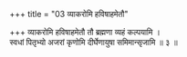 +++
title = "03 व्याकरोमि हविषाहमेतौ"

+++
व्याकरोमि हविषाहमेतौ तौ ब्रह्मणा व्यहं कल्पयामि ।  
स्वधां पितृभ्यो अजरां कृणोमि दीर्घेणायुषा समिमान्सृजामि ॥ ३ ॥